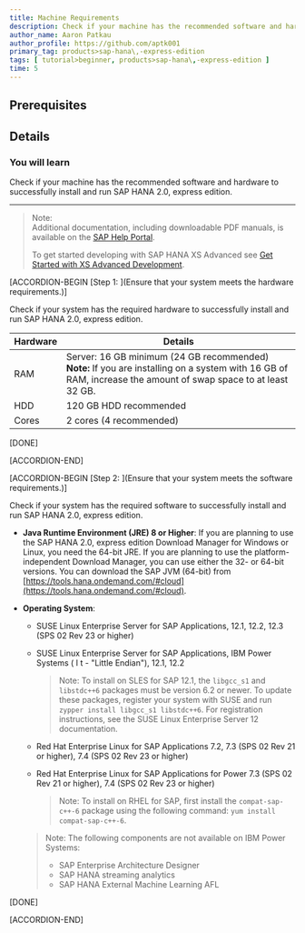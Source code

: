 ```yaml
---
title: Machine Requirements
description: Check if your machine has the recommended software and hardware to successfully install and run SAP HANA 2.0, express edition.
author_name: Aaron Patkau
author_profile: https://github.com/aptk001
primary_tag: products>sap-hana\,-express-edition
tags: [ tutorial>beginner, products>sap-hana\,-express-edition ]
time: 5
---
```


<!-- loioc3807913b0a340a99822bf0d97a01da6 -->

## Prerequisites

## Details
### You will learn
Check if your machine has the recommended software and hardware to successfully install and run SAP HANA 2.0, express edition.

---

> Note:  
> Additional documentation, including downloadable PDF manuals, is available on the [SAP Help Portal](https://help.sap.com/viewer/p/SAP_HANA,_EXPRESS_EDITION).
>
> To get started developing with SAP HANA XS Advanced see [Get Started with XS Advanced Development](mission.xsa-get-started.html).
>

[ACCORDION-BEGIN [Step 1: ](Ensure that your system meets the hardware requirements.)]

Check if your system has the required hardware to successfully install and run SAP HANA 2.0, express edition.

|Hardware|Details|
|--------|-------|
|RAM|Server: 16 GB minimum (24 GB recommended) **Note:** If you are installing on a system with 16 GB of RAM, increase the amount of swap space to at least 32 GB.|
|HDD|120 GB HDD recommended|
|Cores|2 cores (4 recommended)|

[DONE]

[ACCORDION-END]

[ACCORDION-BEGIN [Step 2: ](Ensure that your system meets the software requirements.)]

Check if your system has the required software to successfully install and run SAP HANA 2.0, express edition.

-   **Java Runtime Environment (JRE) 8 or Higher**: If you are planning to use the SAP HANA 2.0, express edition Download Manager for Windows or Linux, you need the 64-bit JRE. If you are planning to use the platform-independent Download Manager, you can use either the 32- or 64-bit versions. You can download the SAP JVM (64-bit) from [https://tools.hana.ondemand.com/#cloud](https://tools.hana.ondemand.com/#cloud).
-   **Operating System**:

    -   SUSE Linux Enterprise Server for SAP Applications, 12.1, 12.2, 12.3 (SPS 02 Rev 23 or higher)
    -   SUSE Linux Enterprise Server for SAP Applications, IBM Power Systems ( I t - "Little Endian"), 12.1, 12.2

        > Note:
        > To install on SLES for SAP 12.1, the `libgcc_s1` and `libstdc++6` packages must be version 6.2 or newer. To update these packages, register your system with SUSE and run `zypper install libgcc_s1 libstdc++6`. For registration instructions, see the SUSE Linux Enterprise Server 12 documentation.
        >
        >

    -   Red Hat Enterprise Linux for SAP Applications 7.2, 7.3 (SPS 02 Rev 21 or higher), 7.4 (SPS 02 Rev 23 or higher)
    -   Red Hat Enterprise Linux for SAP Applications for Power 7.3 (SPS 02 Rev 21 or higher), 7.4 (SPS 02 Rev 23 or higher)

        > Note:
        > To install on RHEL for SAP, first install the `compat-sap-c++-6` package using the following command: `yum install compat-sap-c++-6`.
        >
        >

    > Note:
    > The following components are not available on IBM Power Systems:
    >
    > -   SAP Enterprise Architecture Designer
    > -   SAP HANA streaming analytics
    > -   SAP HANA External Machine Learning AFL
    >


[DONE]

[ACCORDION-END]
